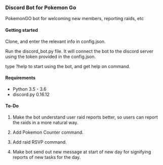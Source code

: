 ### Discord Bot for Pokemon Go

PokemonGO bot for welcoming new members, reporting raids, etc

#### Getting started 

Clone, and enter the relevant info in config.json.

Run the discord_bot.py file. It will connect the bot to the discord server using the token provided in the config.json.

type ?help to start using the bot, and get help on command.

#### Requirements 

- Python 3.5 - 3.6
- discord.py 0.16.12

#### To-Do

1. Make the bot understand user raid reports better, so users can report the raids in a more natural way.

2. Add Pokemon Counter command.

3. Add raid RSVP command.

4. Make bot send out new message at start of new day for signifying reports of new tasks for the day. 

